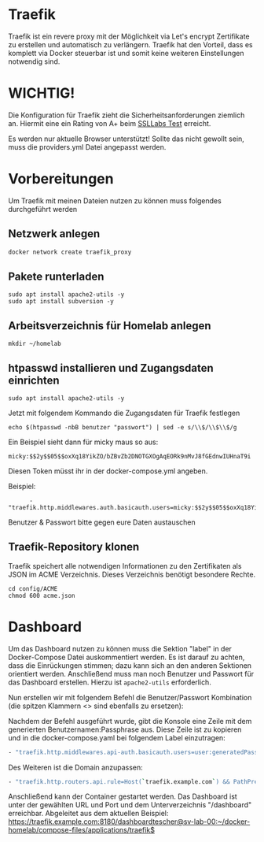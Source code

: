 # Traefik

Traefik ist ein revere proxy mit der Möglichkeit via Let's encrypt Zertifikate zu erstellen und automatisch zu verlängern. Traefik hat den Vorteil, dass es komplett via Docker steuerbar ist und somit keine weiteren Einstellungen notwendig sind.

# WICHTIG!
Die Konfiguration für Traefik zieht die Sicherheitsanforderungen ziemlich an. Hiermit eine ein Rating von A+ beim [SSLLabs Test](https://www.ssllabs.com/ssltest) erreicht.

Es werden nur aktuelle Browser unterstützt! Sollte das nicht gewollt sein, muss die
providers.yml Datei angepasst werden.

# Vorbereitungen
Um Traefik mit meinen Dateien nutzen zu können muss folgendes durchgeführt werden

## Netzwerk anlegen
```bash
docker network create traefik_proxy
```
## Pakete runterladen
```
sudo apt install apache2-utils -y
sudo apt install subversion -y
```

## Arbeitsverzeichnis für Homelab anlegen
```
mkdir ~/homelab
```
## htpasswd installieren und Zugangsdaten einrichten
```
sudo apt install apache2-utils -y
```
Jetzt mit folgendem Kommando die Zugangsdaten für Traefik festlegen
```
echo $(htpasswd -nbB benutzer "passwort") | sed -e s/\\$/\\$\\$/g
```
Ein Beispiel sieht dann für micky maus so aus:
```
micky:$$2y$$05$$oxXq18YikZO/bZBvZb2DNOTGXOgAqEORk9nMvJ8fGEdnwIUHnaT9i
```
Diesen Token müsst ihr in der docker-compose.yml angeben.

Beispiel:
```
      - "traefik.http.middlewares.auth.basicauth.users=micky:$$2y$$05$$oxXq18YikZO/bZBvZb2DNOTGXOgAqEORk9nMvJ8fGEdnwIUHnaT9i"
```
Benutzer & Passwort bitte gegen eure Daten austauschen

## Traefik-Repository klonen
Traefik speichert alle notwendigen Informationen zu den Zertifikaten als JSON im ACME Verzeichnis. Dieses Verzeichnis benötigt besondere Rechte.

```
cd config/ACME
chmod 600 acme.json
```

# Dashboard
Um das Dashboard nutzen zu können muss die Sektion "label" in der Docker-Compose Datei auskommentiert werden. Es ist darauf zu achten, dass die Einrückungen stimmen; dazu kann sich an den anderen Sektionen orientiert werden. Anschließend muss man noch Benutzer
und Passwort für das Dashboard erstellen. Hierzu ist ````apache2-utils```` erforderlich.


Nun erstellen wir mit folgendem Befehl die Benutzer/Passwort Kombination (die spitzen Klammern <> sind ebenfalls zu ersetzen):


 Nachdem der Befehl ausgeführt wurde, gibt die Konsole eine Zeile mit dem generierten Benutzernamen:Passphrase aus. Diese Zeile ist zu kopieren und in die docker-compose.yaml bei folgendem Label einzutragen:

````bash
- "traefik.http.middlewares.api-auth.basicauth.users=user:generatedPass"
````

Des Weiteren ist die Domain anzupassen:

````bash
- "traefik.http.routers.api.rule=Host(`traefik.example.com`) && PathPrefix(`/dashboard`)"
````

Anschließend kann der Container gestartet werden. Das Dashboard ist unter der gewählten URL und Port und dem Unterverzeichnis "/dashboard" erreichbar. Abgeleitet aus dem aktuellen Beispiel:
https://traefik.example.com:8180/dashboardtescher@sv-lab-00:~/docker-homelab/compose-files/applications/traefik$
